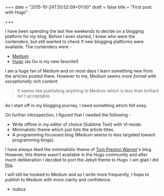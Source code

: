 +++
date = "2015-10-24T20:52:09+01:00"
draft = false
title = "First post with Hugo"

+++

I have been spending the last few weekends to decide on a blogging platform for my blog. Before I even started, I knew who were the contenders, but still wanted to check if new blogging platforms were available. The contenders were -

- [Medium](http://medium.com)
- [Hugo](http://gohugo.io) (as Go is my new favorite!)

I am a huge fan of Medium and on most days I learn something new from the articles posted there. However to me, Medium seems more _formal_ with _exceptionally rich content_. 

>It seems like publishing anything to Medium which is less than brilliant isn't acceptable. 

As I start off in my blogging journey, I need something which felt _easy_. 

On further introspection, I figured that I needed the following - 

- Write offline in my editor of choice (Sublime Text) with VI-mode.
- Minimalistic theme which just lists the article titles.
- A programming focussed blog (Medium seems to less targeted toward programming blogs).

I have always liked the minimalistic theme of [Tom Preston Warner](http://tom.preston-werner.com/)'s blog. However, this theme wasn't available in the Hugo community and after much deliberation I decided to port the Jekyll theme to Hugo. I am glad I did [this](https://github.com/isubuz/tom-hugo-theme).

I will still be hooked to Medium and as I write more frequently, I hope to publish to Medium with more clarity and confidence.

- isubuz
